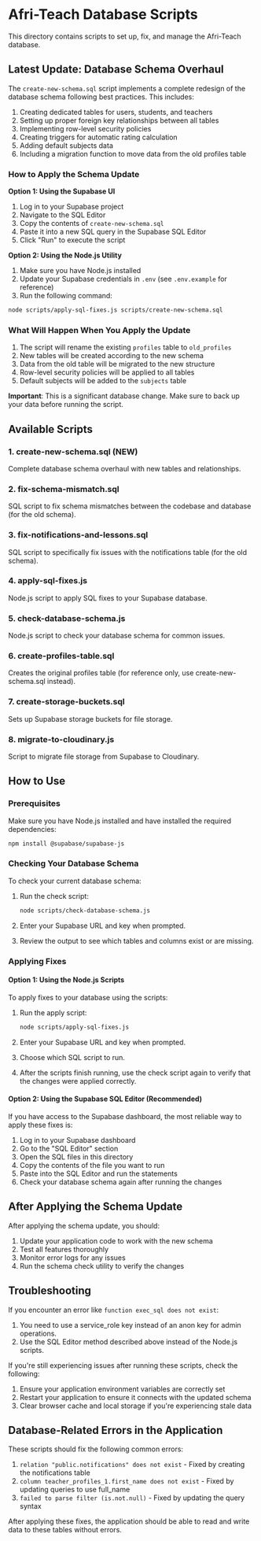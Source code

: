 # Afri-Teach Database Scripts

This directory contains scripts to set up, fix, and manage the Afri-Teach database.

## Latest Update: Database Schema Overhaul

The `create-new-schema.sql` script implements a complete redesign of the database schema following best practices. This includes:

1. Creating dedicated tables for users, students, and teachers
2. Setting up proper foreign key relationships between all tables
3. Implementing row-level security policies
4. Creating triggers for automatic rating calculation
5. Adding default subjects data
6. Including a migration function to move data from the old profiles table

### How to Apply the Schema Update

**Option 1: Using the Supabase UI**

1. Log in to your Supabase project
2. Navigate to the SQL Editor
3. Copy the contents of `create-new-schema.sql`
4. Paste it into a new SQL query in the Supabase SQL Editor
5. Click "Run" to execute the script

**Option 2: Using the Node.js Utility**

1. Make sure you have Node.js installed
2. Update your Supabase credentials in `.env` (see `.env.example` for reference)
3. Run the following command:

```bash
node scripts/apply-sql-fixes.js scripts/create-new-schema.sql
```

### What Will Happen When You Apply the Update

1. The script will rename the existing `profiles` table to `old_profiles`
2. New tables will be created according to the new schema
3. Data from the old table will be migrated to the new structure
4. Row-level security policies will be applied to all tables
5. Default subjects will be added to the `subjects` table

**Important**: This is a significant database change. Make sure to back up your data before running the script.

## Available Scripts

### 1. create-new-schema.sql (NEW)

Complete database schema overhaul with new tables and relationships.

### 2. fix-schema-mismatch.sql

SQL script to fix schema mismatches between the codebase and database (for the old schema).

### 3. fix-notifications-and-lessons.sql

SQL script to specifically fix issues with the notifications table (for the old schema).

### 4. apply-sql-fixes.js

Node.js script to apply SQL fixes to your Supabase database.

### 5. check-database-schema.js

Node.js script to check your database schema for common issues.

### 6. create-profiles-table.sql

Creates the original profiles table (for reference only, use create-new-schema.sql instead).

### 7. create-storage-buckets.sql

Sets up Supabase storage buckets for file storage.

### 8. migrate-to-cloudinary.js

Script to migrate file storage from Supabase to Cloudinary.

## How to Use

### Prerequisites

Make sure you have Node.js installed and have installed the required dependencies:

```bash
npm install @supabase/supabase-js
```

### Checking Your Database Schema

To check your current database schema:

1. Run the check script:
   ```bash
   node scripts/check-database-schema.js
   ```

2. Enter your Supabase URL and key when prompted.

3. Review the output to see which tables and columns exist or are missing.

### Applying Fixes

#### Option 1: Using the Node.js Scripts

To apply fixes to your database using the scripts:

1. Run the apply script:
   ```bash
   node scripts/apply-sql-fixes.js
   ```

2. Enter your Supabase URL and key when prompted.

3. Choose which SQL script to run.

4. After the scripts finish running, use the check script again to verify that the changes were applied correctly.

#### Option 2: Using the Supabase SQL Editor (Recommended)

If you have access to the Supabase dashboard, the most reliable way to apply these fixes is:

1. Log in to your Supabase dashboard
2. Go to the "SQL Editor" section
3. Open the SQL files in this directory
4. Copy the contents of the file you want to run
5. Paste into the SQL Editor and run the statements
6. Check your database schema again after running the changes

## After Applying the Schema Update

After applying the schema update, you should:

1. Update your application code to work with the new schema
2. Test all features thoroughly
3. Monitor error logs for any issues
4. Run the schema check utility to verify the changes

## Troubleshooting

If you encounter an error like `function exec_sql does not exist`:

1. You need to use a service_role key instead of an anon key for admin operations.
2. Use the SQL Editor method described above instead of the Node.js scripts.

If you're still experiencing issues after running these scripts, check the following:

1. Ensure your application environment variables are correctly set
2. Restart your application to ensure it connects with the updated schema
3. Clear browser cache and local storage if you're experiencing stale data

## Database-Related Errors in the Application

These scripts should fix the following common errors:

1. `relation "public.notifications" does not exist` - Fixed by creating the notifications table
2. `column teacher_profiles_1.first_name does not exist` - Fixed by updating queries to use full_name
3. `failed to parse filter (is.not.null)` - Fixed by updating the query syntax

After applying these fixes, the application should be able to read and write data to these tables without errors. 